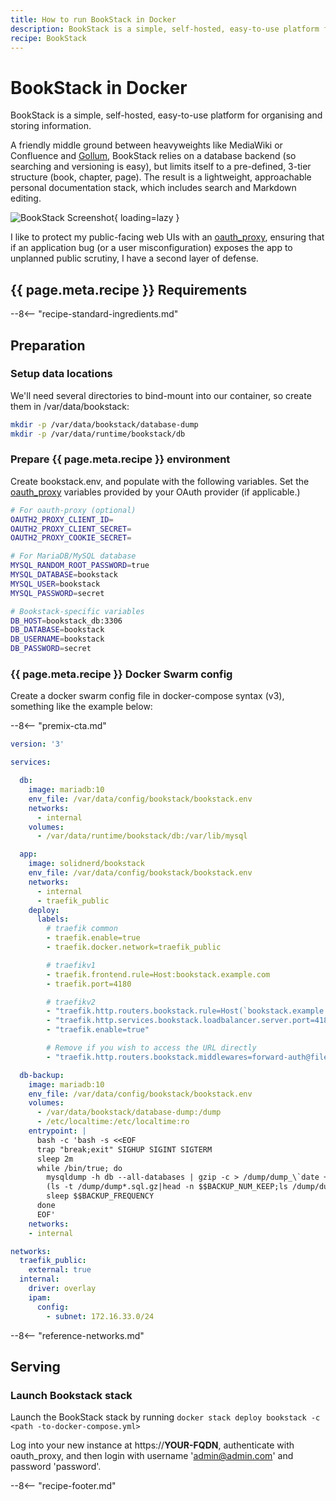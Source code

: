 ```yaml
---
title: How to run BookStack in Docker
description: BookStack is a simple, self-hosted, easy-to-use platform for organising and storing information. Here's how to integrate linuxserver's bookstack image into your Docker Swarm stack.
recipe: BookStack
---
```


# BookStack in Docker

BookStack is a simple, self-hosted, easy-to-use platform for organising and storing information.

A friendly middle ground between heavyweights like MediaWiki or Confluence and [Gollum](/recipes/gollum/), BookStack relies on a database backend (so searching and versioning is easy), but limits itself to a pre-defined, 3-tier structure (book, chapter, page). The result is a lightweight, approachable personal documentation stack, which includes search and Markdown editing.

![BookStack Screenshot](../images/bookstack.png){ loading=lazy }

I like to protect my public-facing web UIs with an [oauth_proxy](/reference/oauth_proxy/), ensuring that if an application bug (or a user misconfiguration) exposes the app to unplanned public scrutiny, I have a second layer of defense.

## {{ page.meta.recipe }} Requirements

--8<-- "recipe-standard-ingredients.md"

## Preparation

### Setup data locations

We'll need several directories to bind-mount into our container, so create them in /var/data/bookstack:

```bash
mkdir -p /var/data/bookstack/database-dump
mkdir -p /var/data/runtime/bookstack/db
```

### Prepare {{ page.meta.recipe }} environment

Create bookstack.env, and populate with the following variables. Set the [oauth_proxy](/reference/oauth_proxy/) variables provided by your OAuth provider (if applicable.)

```bash
# For oauth-proxy (optional)
OAUTH2_PROXY_CLIENT_ID=
OAUTH2_PROXY_CLIENT_SECRET=
OAUTH2_PROXY_COOKIE_SECRET=

# For MariaDB/MySQL database
MYSQL_RANDOM_ROOT_PASSWORD=true
MYSQL_DATABASE=bookstack
MYSQL_USER=bookstack
MYSQL_PASSWORD=secret

# Bookstack-specific variables
DB_HOST=bookstack_db:3306
DB_DATABASE=bookstack
DB_USERNAME=bookstack
DB_PASSWORD=secret
```

### {{ page.meta.recipe }} Docker Swarm config

Create a docker swarm config file in docker-compose syntax (v3), something like the example below:

--8<-- "premix-cta.md"

```yaml
version: '3'

services:

  db:
    image: mariadb:10
    env_file: /var/data/config/bookstack/bookstack.env
    networks:
      - internal
    volumes:
      - /var/data/runtime/bookstack/db:/var/lib/mysql

  app:
    image: solidnerd/bookstack
    env_file: /var/data/config/bookstack/bookstack.env
    networks:
      - internal
      - traefik_public
    deploy:
      labels:
        # traefik common
        - traefik.enable=true
        - traefik.docker.network=traefik_public

        # traefikv1
        - traefik.frontend.rule=Host:bookstack.example.com
        - traefik.port=4180     

        # traefikv2
        - "traefik.http.routers.bookstack.rule=Host(`bookstack.example.com`)"
        - "traefik.http.services.bookstack.loadbalancer.server.port=4180"
        - "traefik.enable=true"

        # Remove if you wish to access the URL directly
        - "traefik.http.routers.bookstack.middlewares=forward-auth@file"

  db-backup:
    image: mariadb:10
    env_file: /var/data/config/bookstack/bookstack.env
    volumes:
      - /var/data/bookstack/database-dump:/dump
      - /etc/localtime:/etc/localtime:ro
    entrypoint: |
      bash -c 'bash -s <<EOF
      trap "break;exit" SIGHUP SIGINT SIGTERM
      sleep 2m
      while /bin/true; do
        mysqldump -h db --all-databases | gzip -c > /dump/dump_\`date +%d-%m-%Y"_"%H_%M_%S\`.sql.gz
        (ls -t /dump/dump*.sql.gz|head -n $$BACKUP_NUM_KEEP;ls /dump/dump*.sql.gz)|sort|uniq -u|xargs rm -- {}
        sleep $$BACKUP_FREQUENCY
      done
      EOF'
    networks:
    - internal

networks:
  traefik_public:
    external: true
  internal:
    driver: overlay
    ipam:
      config:
        - subnet: 172.16.33.0/24
```

--8<-- "reference-networks.md"

## Serving

### Launch Bookstack stack

Launch the BookStack stack by running ```docker stack deploy bookstack -c <path -to-docker-compose.yml>```

Log into your new instance at https://**YOUR-FQDN**, authenticate with oauth_proxy, and then login with username 'admin@admin.com' and password 'password'.

[^1]: If you wanted to expose the Bookstack UI directly, you could remove the traefik-forward-auth from the design.

--8<-- "recipe-footer.md"
